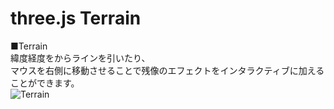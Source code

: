 # three.js Terrain


■Terrain  
緯度経度をからラインを引いたり、  
マウスを右側に移動させることで残像のエフェクトをインタラクティブに加えることができます。  
![Terrain](http://skizi.jp/github/assets/images/terrain0.gif)